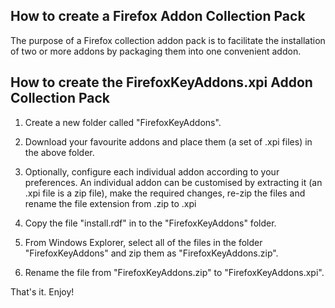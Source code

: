 ## How to create a Firefox Addon Collection Pack

The purpose of a Firefox collection addon pack is to facilitate the 
installation of two or more addons by packaging them into one 
convenient addon.

## How to create the FirefoxKeyAddons.xpi Addon Collection Pack

1) Create a new folder called "FirefoxKeyAddons".

2) Download your favourite addons and place them (a set of .xpi files) in the above folder.

3) Optionally, configure each individual addon according to your preferences.
   An individual addon can be customised by extracting it (an .xpi file is a 
   zip file), make the required changes, re-zip the files and rename the file 
   extension from .zip to .xpi

4) Copy the file "install.rdf" in to the "FirefoxKeyAddons" folder.

5) From Windows Explorer, select all of the files in the folder "FirefoxKeyAddons" and zip them as "FirefoxKeyAddons.zip".

6) Rename the file from "FirefoxKeyAddons.zip" to "FirefoxKeyAddons.xpi".

That's it.  Enjoy!


